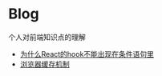 # Blog
个人对前端知识点的理解

* [为什么React的hook不能出现在条件语句里](https://github.com/x-shron/Blog/blob/main/%E4%B8%BA%E4%BB%80%E4%B9%88react%E7%9A%84hooks%E4%B8%8D%E8%83%BD%E5%87%BA%E7%8E%B0%E5%9C%A8%E6%9D%A1%E4%BB%B6%E8%AF%AD%E5%8F%A5%E9%87%8C.md)
* [浏览器缓存机制](https://github.com/x-shron/Blog/blob/main/%E6%B5%8F%E8%A7%88%E5%99%A8%E7%9A%84%E7%BC%93%E5%AD%98%E6%9C%BA%E5%88%B6.md)
